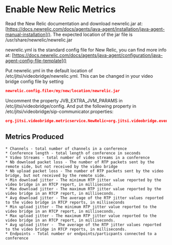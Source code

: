 # Enable New Relic Metrics

Read the New Relic documentation and download newrelic.jar at:
[https://docs.newrelic.com/docs/agents/java-agent/installation/java-agent-manual-installation]().
The expected location of the jar file is /usr/share/newrelic/newrelic.jar

newrelic.yml is the standard config file for New Relic, you can find more info at:
[https://docs.newrelic.com/docs/agents/java-agent/configuration/java-agent-config-file-template]()

Put newrelic.yml in the default location of /etc/jitsi/videobridge/newrelic.yml.
This can be changed in your video bridge config file by setting
```json
newrelic.config.file=/my/new/location/newrelic.jar
```

Uncomment the property JVB_EXTRA_JVM_PARAMS in /etc/jitsi/videobridge/config.
And put the following property in /etc/jitsi/videobridge/sip-communicator.properties:
```json
org.jitsi.videobridge.metricservice.NewRelic=org.jitsi.videobridge.eventadmin.metrics.NewRelicMetricPublisher
```

## Metrics Produced
    * Channels - total number of channels in a conference
    * Conference length - total length of conference in seconds
    * Video Streams - total number of video streams in a conference
    * Nb download packet loss - The number of RTP packets sent by the remote side, but not received by the video bridge
    * Nb upload packet loss - The number of RTP packets sent by the video bridge, but not received by the remote side.
    * Min download jitter - The minimum RTP jitter value reported by the video bridge in an RTCP report, in millisecond.
    * Max download jitter - The maximum RTP jitter value reported by the video bridge in an RTCP report, in milliseconds.
    * Avg download jitter - The average of the RTP jitter values reported to the video bridge in RTCP reports, in milliseconds
    * Min upload jitter - The minimum RTP jitter value reported to the video bridge in an RTCP report, in milliseconds.
    * Max upload jitter - The maximum RTP jitter value reported to the video bridge in an RTCP report, in milliseconds.
    * Avg upload jitter -  The average of the RTP jitter values reported to the video bridge in RTCP reports, in milliseconds.
    * Endpoints - Total number or endpoints/particpants connected to a conference 